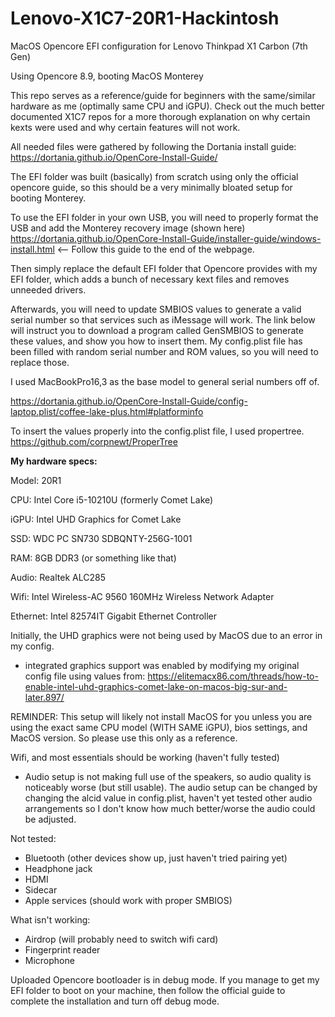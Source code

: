 # Lenovo-X1C7-20R1-Hackintosh
MacOS Opencore EFI configuration for Lenovo Thinkpad X1 Carbon (7th Gen)

Using Opencore 8.9, booting MacOS Monterey

This repo serves as a reference/guide for beginners with the same/similar hardware as me (optimally same CPU and iGPU). Check out the much better documented X1C7 repos for a more thorough explanation on why certain kexts were used and why certain features will not work.


All needed files were gathered by following the Dortania install guide: https://dortania.github.io/OpenCore-Install-Guide/

The EFI folder was built (basically) from scratch using only the official opencore guide, so this should be a very minimally bloated setup for booting Monterey.

To use the EFI folder in your own USB, you will need to properly format the USB and add the Monterey recovery image (shown here) https://dortania.github.io/OpenCore-Install-Guide/installer-guide/windows-install.html   <-- Follow this guide to the end of the webpage.

Then simply replace the default EFI folder that Opencore provides with my EFI folder, which adds a bunch of necessary kext files and removes unneeded drivers.

Afterwards, you will need to update SMBIOS values to generate a valid serial number so that services such as iMessage will work. The link below will instruct you to download a program called GenSMBIOS to generate these values, and show you how to insert them. My config.plist file has been filled with random serial number and ROM values, so you will need to replace those.

I used MacBookPro16,3 as the base model to general serial numbers off of.

https://dortania.github.io/OpenCore-Install-Guide/config-laptop.plist/coffee-lake-plus.html#platforminfo

To insert the values properly into the config.plist file, I used propertree. https://github.com/corpnewt/ProperTree


**My hardware specs:**

Model: 20R1

CPU: Intel Core i5-10210U (formerly Comet Lake)

iGPU: Intel UHD Graphics for Comet Lake

SSD: WDC PC SN730 SDBQNTY-256G-1001

RAM: 8GB DDR3 (or something like that)

Audio: Realtek ALC285

Wifi: Intel Wireless-AC 9560 160MHz Wireless Network Adapter

Ethernet: Intel 82574IT Gigabit Ethernet Controller

Initially, the UHD graphics were not being used by MacOS due to an error in my config. 
- integrated graphics support was enabled by modifying my original config file using values from: https://elitemacx86.com/threads/how-to-enable-intel-uhd-graphics-comet-lake-on-macos-big-sur-and-later.897/

REMINDER: This setup will likely not install MacOS for you unless you are using the exact same CPU model (WITH SAME iGPU), bios settings, and MacOS version. So please use this only as a reference.

Wifi, and most essentials should be working (haven't fully tested)
- Audio setup is not making full use of the speakers, so audio quality is noticeably worse (but still usable). The audio setup can be changed by changing the alcid value in config.plist, haven't yet tested other audio arrangements so I don't know how much better/worse the audio could be adjusted.

Not tested:
- Bluetooth (other devices show up, just haven't tried pairing yet)
- Headphone jack
- HDMI
- Sidecar
- Apple services (should work with proper SMBIOS)

What isn't working:
- Airdrop (will probably need to switch wifi card)
- Fingerprint reader
- Microphone


Uploaded Opencore bootloader is in debug mode. If you manage to get my EFI folder to boot on your machine, then follow the official guide to complete the installation and turn off debug mode.

